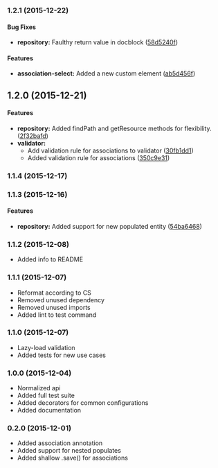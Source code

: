 ### 1.2.1 (2015-12-22)


#### Bug Fixes

* **repository:** Faulthy return value in docblock ([58d5240f](https://github.com/SpoonX/aurelia-orm/commit/58d5240f415d66bcc6630e3e681338c946b59560))


#### Features

* **association-select:** Added a new custom element ([ab5d456f](https://github.com/SpoonX/aurelia-orm/commit/ab5d456f468b7cab92cbec6ed62dc5b03150a4e6))


## 1.2.0 (2015-12-21)


#### Features

* **repository:** Added findPath and getResource methods for flexibility. ([2f32bafd](https://github.com/SpoonX/aurelia-orm/commit/2f32bafd3eba087dcbe49b1f6f58727066c0d514))
* **validator:**
  * Add validation rule for associations to validator ([30fb1dd1](https://github.com/SpoonX/aurelia-orm/commit/30fb1dd1918d561c8ac2a99708af962224824c9e))
  * Added validation rule for associations ([350c9e31](https://github.com/SpoonX/aurelia-orm/commit/350c9e31570e616035b0e52a43b57d226c4fbd8f))


### 1.1.4 (2015-12-17)


### 1.1.3 (2015-12-16)


#### Features

* **repository:** Added support for new populated entity ([54ba6468](https://github.com/SpoonX/aurelia-orm/commit/54ba646813dcea973acd8d0603872ae92e8b01f2))


### 1.1.2 (2015-12-08)
* Added info to README

### 1.1.1 (2015-12-07)
* Reformat according to CS
* Removed unused dependency
* Removed unused imports
* Added lint to test command

### 1.1.0 (2015-12-07)
* Lazy-load validation
* Added tests for new use cases

### 1.0.0 (2015-12-04)
* Normalized api
* Added full test suite
* Added decorators for common configurations
* Added documentation

### 0.2.0 (2015-12-01)
* Added association annotation
* Added support for nested populates
* Added shallow .save() for associations
